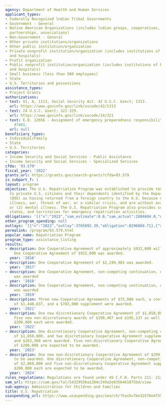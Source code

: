 ```yaml
---
agency: Department of Health and Human Services
applicant_types:
- Federally Recognized lndian Tribal Governments
- Government - General
- Native American Organizations (includes lndian groups, cooperatives, corporations,
  partnerships, associations)
- Non-Government - General
- Other private institutions/organizations
- Other public institution/organization
- Private nonprofit institution/organization (includes institutions of higher education
  and hospitals)
- Profit organization
- Public nonprofit institution/organization (includes institutions of higher education
  and hospitals)
- Small business (less than 500 employees)
- State
- U.S. Territories and possessions
assistance_types:
- Project Grants
authorizations:
- text: XI, A, 1113, Social Security Act. 42 U.S.C. &sect; 1313.
  url: https://www.govinfo.gov/link/uscode/42/1313
- text: 24 U.S.C. &sect; 321-329.
  url: https://www.govinfo.gov/link/uscode/24/321
- text: E.O. 12656 - Assignment of emergency preparedness responsibilities, 53 FR
    47491.
  url: null
beneficiary_types:
- Individual/Family
- State
- U.S. Territories
categories:
- Income Security and Social Services - Public Assistance
- Income Security and Social Services - Specialized Services
cfda: '93.579'
fiscal_year: '2022'
grants_url: https://grants.gov/search-grants?cfda=93.579
is_subpart_f: 1
layout: program
objective: The U.S. Repatriation Program was established to provide temporary assistance
  to private U.S. citizens and their dependents identified by the Department of State
  (DOS) as having returned from a foreign country to the U.S. because of (1) destitution,
  illness, war, threat of war, or a similar crisis, and are without available resources,
  or (2) mental illness. The U.S. Repatriation Program also provides support to organizations,
  states, and territories for emergency repatriation activities.
obligations: '[{"x":"2022","sam_estimate":0.0,"sam_actual":2884604.0,"usa_spending_actual":2607424.28},{"x":"2023","sam_estimate":3393360.0,"sam_actual":0.0,"usa_spending_actual":2792566.25},{"x":"2024","sam_estimate":3359450.0,"sam_actual":0.0,"usa_spending_actual":1604019.53}]'
other_program_spending: null
outlays: '[{"x":"2022","outlay":3765892.39,"obligation":8196860.71},{"x":"2023","outlay":0.0,"obligation":600000.0},{"x":"2024","outlay":0.0,"obligation":0.0}]'
permalink: /program/93.579.html
popular_name: Repatriation Program
program_type: assistance_listing
results:
- description: One Cooperative Agreement of approximately $932,000 will be awarded.
    One Cooperative Agreement of $932,000 was awarded.
  year: '2016'
- description: One Cooperative Agreement of $2,249,983 was awarded.
  year: '2017'
- description: One Cooperative Agreement, non-competing continuation, of $1,000,000
    was awarded
  year: '2018'
- description: One Cooperative Agreement, non-competing continuation, of $938,000
    was awarded
  year: '2019'
- description: Three new Cooperative Agreements of $75,000 each, a continuation award
    of $1,448,837, and a $783,000 supplement were awarded.
  year: '2021'
- description: One new discretionary Cooperative Agreement of $1,850,000 was awarded.
    Five new non-discretionary awards of $199,467 and $195,137 as well as three at
    $200,000 each were awarded.
  year: '2022'
- description: One discretionary Cooperative Agreement, non-competing continuation
    of $1,850,000, and two discretionary Cooperative Agreement supplements of $80,000
    and $263,360 were awarded. Five non-discretionary Cooperative Agreement supplements
    of $200,000 are expected to be awarded.
  year: '2023'
- description: One new non-discretionary Cooperative Agreement of $299,450 is expected
    to be awarded. One discretionary Cooperative Agreement, non-competing continuation
    of $2,060,000 and five non-discretionary Cooperative Agreement supplements of
    $200,000 each are expected to be awarded.
  year: '2024'
rules_regulations: Regulations are found under 45 C.F.R. Parts 211- 212.
sam_url: https://sam.gov/fal/54329556a1204c249a2e8356461875bd/view
sub-agency: Administration for Children and Families
title: U.S. Repatriation
usaspending_url: https://www.usaspending.gov/search/?hash=7be32576e4f55960b7b651afe6b8cc07
---
```

